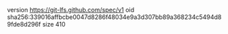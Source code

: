 version https://git-lfs.github.com/spec/v1
oid sha256:339016affbcbe0047d8286f48034e9a3d307bb89a368234c5494d89fde8d296f
size 410
